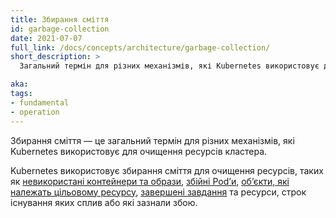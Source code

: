```yaml
---
title: Збирання сміття
id: garbage-collection
date: 2021-07-07
full_link: /docs/concepts/architecture/garbage-collection/
short_description: >
  Загальний термін для різних механізмів, які Kubernetes використовує для очищення ресурсів кластера.

aka: 
tags:
- fundamental
- operation
---
```


Збирання сміття — це загальний термін для різних механізмів, які Kubernetes використовує для очищення ресурсів кластера.

<!--more-->

Kubernetes використовує збирання сміття для очищення ресурсів, таких як [невикористані контейнери та образи](/docs/concepts/architecture/garbage-collection/#containers-images), [збійні Podʼи](/docs/concepts/workloads/pods/pod-lifecycle/#pod-garbage-collection), [обʼєкти, які належать цільовому ресурсу](/docs/concepts/overview/working-with-objects/owners-dependents/), [завершені завдання](/docs/concepts/workloads/controllers/ttlafterfinished/) та ресурси, строк існування яких сплив або які зазнали збою.
